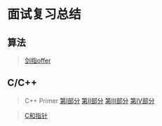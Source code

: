 # 面试复习总结


## 算法

> [剑指offer](https://github.com/guanjunjian/Interview-Summary/blob/master/notes/algorithms/%E5%89%91%E6%8C%87offer.md)

## C/C++

> C++ Primer
> [第Ⅰ部分](https://guanjunjian.github.io/2018/01/19/study-20-cpp-primer-summary_1/)
> [第Ⅱ部分](https://guanjunjian.github.io/2018/01/26/study-21-cpp-primer-summary_2/)
> [第Ⅲ部分](https://guanjunjian.github.io/2018/02/02/study-22-cpp-primer-summary_3/)
> [第IV部分](https://guanjunjian.github.io/2018/02/09/study-23-cpp-primer-summary_4/)

> [C和指针](https://guanjunjian.github.io/2018/01/09/study-19-pointers-on-c-summary/)